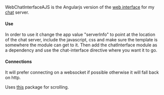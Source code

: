 WebChatInterfaceAJS is the Angularjs version of the [web interface](https://github.com/DavidAFox/ChatWebInterface) for my [chat](https://github.com/DavidAFox/Chat) server.


#### Use
In order to use it change the app value "serverInfo" to point at the location of the chat server, include the javascript, css and make sure the template is somewhere the module can get to it.  Then add the chatInterface module as a dependency and use the chat-interface directive where you want it to go.

#### Connections
It will prefer connecting on a websocket if possible otherwise it will fall back on http.

Uses [this](https://github.com/Luegg/angularjs-scroll-glue) package for scrolling.